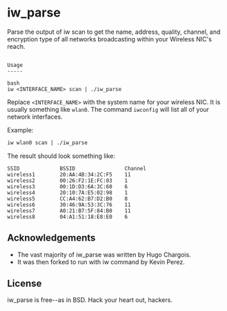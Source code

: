 iw_parse
========

Parse the output of iw scan to get the name, address, quality, channel, and encryption type of all networks broadcasting within your Wireless NIC's reach.


```

Usage
-----

bash
iw <INTERFACE_NAME> scan | ./iw_parse
```

Replace `<INTERFACE_NAME>` with the system name for your wireless NIC. It is usually something like `wlan0`. The command `iwconfig` will list all of your network interfaces.

Example:

```bash
iw wlan0 scan | ./iw_parse
```

The result should look something like:

```
SSID             BSSID                Channel   
wireless1        20:AA:4B:34:2C:F5    11        
wireless2        00:26:F2:1E:FC:03    1         
wireless3        00:1D:D3:6A:3C:60    6         
wireless4        20:10:7A:E5:02:98    1         
wireless5        CC:A4:62:B7:D2:B0    8         
wireless6        30:46:9A:53:3C:76    11        
wireless7        A0:21:B7:5F:84:B0    11        
wireless8        04:A1:51:18:E8:E0    6         
```


Acknowledgements
----------------

* The vast majority of iw_parse was written by Hugo Chargois.
* It was then forked to run with iw command by Kevin Perez.

License
-------

iw_parse is free--as in BSD. Hack your heart out, hackers.
